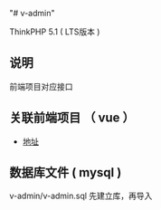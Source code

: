 "# v-admin" 

ThinkPHP 5.1 ( LTS版本 )

## 说明

前端项目对应接口


## 关联前端项目 （ vue ）

+ [地址](https://github.com/nofusay/v-home.git)


## 数据库文件 ( mysql )

v-admin/v-admin.sql
先建立库，再导入